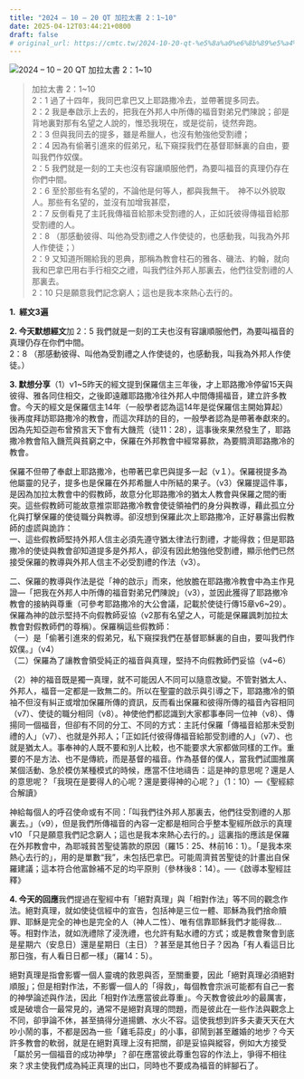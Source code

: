 ```yaml
---
title: "2024 – 10 – 20 QT 加拉太書 2：1~10"
date: 2025-04-12T03:44:21+0800
draft: false
# original_url: https://cmtc.tw/2024-10-20-qt-%e5%8a%a0%e6%8b%89%e5%a4%aa%e6%9b%b8-2%ef%bc%9a110
---
```


![2024 – 10 – 20 QT 加拉太書 2：1~10](/images/qt.jpg  "2024 – 10 – 20 QT 加拉太書 2：1~10")

> 加拉太書 2：1~10  
> 2：1 過了十四年，我同巴拿巴又上耶路撒冷去，並帶著提多同去。  
> 2：2 我是奉啟示上去的，把我在外邦人中所傳的福音對弟兄們陳說；卻是背地裏對那有名望之人說的，惟恐我現在，或是從前，徒然奔跑。  
> 2：3 但與我同去的提多，雖是希臘人，也沒有勉強他受割禮；  
> 2：4 因為有偷著引進來的假弟兄，私下窺探我們在基督耶穌裏的自由，要叫我們作奴僕。  
> 2：5 我們就是一刻的工夫也沒有容讓順服他們，為要叫福音的真理仍存在你們中間。  
> 2：6 至於那些有名望的，不論他是何等人，都與我無干。　神不以外貌取人。那些有名望的，並沒有加增我甚麼，  
> 2：7 反倒看見了主託我傳福音給那未受割禮的人，正如託彼得傳福音給那受割禮的人。  
> 2：8 （那感動彼得、叫他為受割禮之人作使徒的，也感動我，叫我為外邦人作使徒；）  
> 2：9 又知道所賜給我的恩典，那稱為教會柱石的雅各、磯法、約翰，就向我和巴拿巴用右手行相交之禮，叫我們往外邦人那裏去，他們往受割禮的人那裏去。  
> 2：10 只是願意我們記念窮人；這也是我本來熱心去行的。

**1.  經文3遍**

**2. 今天默想經文**加 2：5 我們就是一刻的工夫也沒有容讓順服他們，為要叫福音的真理仍存在你們中間。  
2：8 （那感動彼得、叫他為受割禮之人作使徒的，也感動我，叫我為外邦人作使徒。）

**3. 默想分享**（1）v1~5昨天的經文提到保羅信主三年後，才上耶路撒冷停留15天與彼得、雅各同住相交，之後即遠離耶路撒冷往外邦人中間傳揚福音，建立許多教會。今天的經文是保羅信主14年（一般學者認為這14年是從保羅信主開始算起）後再度拜訪耶路撒冷的教會，而這次拜訪的目的，一般學者認為是帶著奉獻來的。因為先知亞迦布曾預言天下會有大饑荒（徒11：28），這事後來果然發生了，耶路撒冷教會陷入饑荒與貧窮之中，保羅在外邦教會中經常募款，為要賙濟耶路撒冷的教會。

保羅不但帶了奉獻上耶路撒冷，也帶著巴拿巴與提多一起（v１）。保羅視提多為他屬靈的兒子，提多也是保羅在外邦希臘人中所結的果子。（v3）保羅提這件事，是因為加拉太教會中的假教師，故意分化耶路撒冷的猶太人教會與保羅之間的衝突。這些假教師可能故意推崇耶路撒冷教會使徒領袖們的身分與教導，藉此孤立分化與打擊保羅的使徒職分與教導。卻沒想到保羅此次上耶路撒冷，正好暴露出假教師的虛謊與詭詐：  
一、這些假教師堅持外邦人信主必須先遵守猶太律法行割禮，才能得救；但是耶路撒冷的使徒與教會卻知道提多是外邦人，卻沒有因此勉強他受割禮，顯示他們已然接受保羅的教導與外邦人信主不必受割禮的作法（v3）。

二、保羅的教導與作法是從「神的啟示」而來，他放膽在耶路撒冷教會中為主作見證—「把我在外邦人中所傳的福音對弟兄們陳說」（v3），並因此獲得了耶路撤冷教會的接納與尊重（可參考耶路撒冷的大公會議，記載於使徒行傳15章v6~29）。保羅為神的啟示堅持不向假教師妥協（v2那有名望之人，可能是保羅諷刺加拉太教會對假教師們的尊稱）。保羅稱這些假教師：  
（一）是「偷著引進來的假弟兄，私下窺探我們在基督耶穌裏的自由，要叫我們作奴僕。」（v4）  
（二）保羅為了讓教會領受純正的福音與真理，堅持不向假教師們妥協（v4~6）

（2）神的福音既是獨一真理，就不可能因人不同可以隨意改變。不管對猶太人、外邦人，福音一定都是一致無二的。所以在聖靈的啟示與引導之下，耶路撒冷的領袖不但沒有糾正或增加保羅所傳的資訊，反而看出保羅和彼得所傳的福音內容相同（v7）、使徒的職分相同（v8）。神使他們都認識到大家都事奉同一位神（v8）、傳揚同一個福音，但卻有不同的分工、不同的方式：主託付保羅「傳福音給那未受割禮的人」（v7）、也就是外邦人；「正如託付彼得傳福音給那受割禮的人」（v7）、也就是猶太人。事奉神的人既不要和別人比較，也不能要求大家都做同樣的工作。重要的不是方法、也不是傳統，而是基督的福音。作為基督的僕人，當我們試圖推廣某個活動、急於模仿某種模式的時候，應當不住地禱告：這是神的意思呢？還是人的意思呢？「我現在是要得人的心呢？還是要得神的心呢？」（1：10）—《聖經綜合解讀》

神給每個人的呼召使命或有不同：「叫我們往外邦人那裏去，他們往受割禮的人那裏去。」（v9），但是我們所傳福音的內容一定都是相同合乎整本聖經所啟示的真理  
v10 「只是願意我們記念窮人；這也是我本來熱心去行的。」這裏指的應該是保羅在外邦教會中，為耶城貧苦聖徒籌款的原因（羅15：25、林前16：1）。「是我本來熱心去行的」，用的是單數“我”，未包括巴拿巴。可能周濟貧苦聖徒的計畫出自保羅建議；這本符合他富餘補不足的均平原則（參林後8：14）。──《啟導本聖經註釋》

**4. 今天的回應**我們提過在聖經中有「絕對真理」與「相對作法」等不同的觀念作法。絕對真理，就如使徒信經中的宣告，包括神是三位一體、耶穌為我們捨命贖罪、耶穌是完全的神也是完全的人（神人二性）、唯有信靠耶穌我們才能得救…等。相對作法，就如洗禮除了浸洗禮，也允許有點水禮的方式；或是教會聚會到底是星期六（安息日）還是星期日（主日）？甚至是其他日子？因為「有人看這日比那日強，有人看日日都一樣」（羅14：5）。

絕對真理是指會影響一個人靈魂的救恩與否，至關重要，因此「絕對真理必須絕對順服」；但是相對作法，不影響一個人的「得救」，每個教會宗派可能都有自己一套的神學論述與作法，因此「相對作法應當彼此尊重」。今天教會彼此吵的最厲害，或是破壞合一最常見的，通常不是絕對真理的問題，而是彼此在一些作法與觀念上不同，卻爭論不休，甚至搞得分道揚鑣、水火不容。這使我想到許多夫妻天天在大吵小鬧的事，不都是因為一些「雞毛蒜皮」的小事，卻鬧到甚至離婚的地步？今天許多教會的軟弱，就是在絕對真理上沒有把關，卻是妥協與縱容，例如大方接受「屬於另一個福音的成功神學」？卻在應當彼此尊重包容的作法上，爭得不相往來？求主使我們成為純正真理的出口，同時也不要成為福音的絆腳石了。